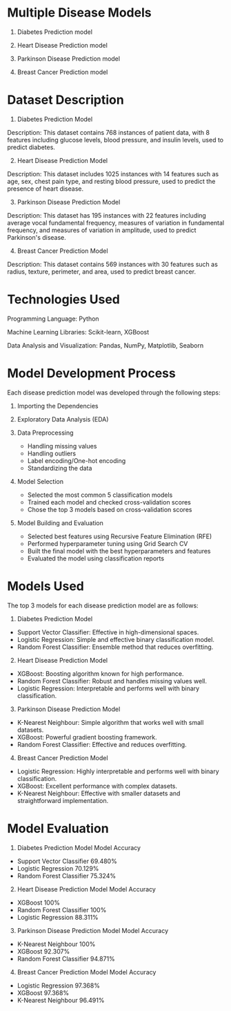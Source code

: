 # Multiple Disease Models

1. Diabetes Prediction model

2. Heart Disease Prediction model

3. Parkinson Disease Prediction model

4. Breast Cancer Prediction model




# Dataset Description
1. Diabetes Prediction Model

Description: This dataset contains 768 instances of patient data, with 8 features including glucose levels, blood pressure, and insulin levels, used to predict diabetes.

2. Heart Disease Prediction Model

Description: This dataset includes 1025 instances with 14 features such as age, sex, chest pain type, and resting blood pressure, used to predict the presence of heart disease.

3. Parkinson Disease Prediction Model

Description: This dataset has 195 instances with 22 features including average vocal fundamental frequency, measures of variation in fundamental frequency, and measures of variation in amplitude, used to predict Parkinson's disease.

4. Breast Cancer Prediction Model

Description: This dataset contains 569 instances with 30 features such as radius, texture, perimeter, and area, used to predict breast cancer.


# Technologies Used
Programming Language: Python

Machine Learning Libraries: Scikit-learn, XGBoost

Data Analysis and Visualization: Pandas, NumPy, Matplotlib, Seaborn


# Model Development Process
Each disease prediction model was developed through the following steps:

1. Importing the Dependencies

2. Exploratory Data Analysis (EDA)

3. Data Preprocessing
   * Handling missing values
   * Handling outliers
   * Label encoding/One-hot encoding
   * Standardizing the data

4. Model Selection
   * Selected the most common 5 classification models
   * Trained each model and checked cross-validation scores
   * Chose the top 3 models based on cross-validation scores

5. Model Building and Evaluation
   * Selected best features using Recursive Feature Elimination (RFE)
   * Performed hyperparameter tuning using Grid Search CV
   * Built the final model with the best hyperparameters and features
   * Evaluated the model using classification reports


# Models Used
The top 3 models for each disease prediction model are as follows:

1. Diabetes Prediction Model
- Support Vector Classifier: Effective in high-dimensional spaces.
- Logistic Regression: Simple and effective binary classification model.
- Random Forest Classifier: Ensemble method that reduces overfitting.

2. Heart Disease Prediction Model
- XGBoost: Boosting algorithm known for high performance.
- Random Forest Classifier: Robust and handles missing values well.
- Logistic Regression: Interpretable and performs well with binary classification.

3. Parkinson Disease Prediction Model
- K-Nearest Neighbour: Simple algorithm that works well with small datasets.
- XGBoost: Powerful gradient boosting framework.
- Random Forest Classifier: Effective and reduces overfitting.

4. Breast Cancer Prediction Model
- Logistic Regression: Highly interpretable and performs well with binary classification.
- XGBoost: Excellent performance with complex datasets.
- K-Nearest Neighbour: Effective with smaller datasets and straightforward implementation.


# Model Evaluation

1. Diabetes Prediction Model
Model	Accuracy
- Support Vector Classifier	69.480%
- Logistic Regression	70.129%
- Random Forest Classifier	75.324%

2. Heart Disease Prediction Model
Model	Accuracy
- XGBoost	100%
- Random Forest Classifier	100%
- Logistic Regression	88.311%

3. Parkinson Disease Prediction Model
Model	Accuracy
- K-Nearest Neighbour	100%
- XGBoost	92.307%
- Random Forest Classifier	94.871%

4. Breast Cancer Prediction Model
Model	Accuracy
- Logistic Regression	97.368%
- XGBoost	97.368%
- K-Nearest Neighbour	96.491%

